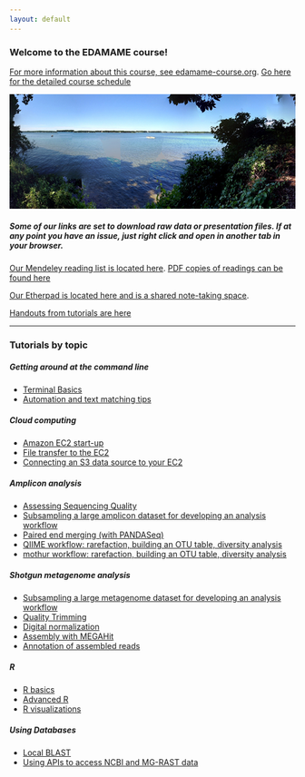 ```yaml
---
layout: default
---
```


### Welcome to the EDAMAME course!

[For more information about this course, see edamame-course.org](http://edamame-course.org).
[Go here for the detailed course schedule](https://edamame-course.github.io/website/schedule.html)

![edamame header image](images/gull_lake.jpg)

##### Some of our links are set to download raw data or presentation files. If at any point you have an issue, just right click and open in another tab in your browser.

[Our Mendeley reading list is located here](http://www.mendeley.com/groups/4688421/edamame/). [PDF copies of readings can be found here](https://github.com/edamame-course/docs/tree/gh-pages/extra/PDFs)

[Our Etherpad is located here and is a shared note-taking space](https://edamame.etherpad.mozilla.org/1).

[Handouts from tutorials are here](https://github.com/edamame-course/docs/tree/gh-pages/extra/Handouts)

_______________________________________________________________________________________________________

### Tutorials by topic

##### Getting around at the command line
* [Terminal Basics]()
* [Automation and text matching tips]()

##### Cloud computing
* [Amazon EC2 start-up]()
* [File transfer to the EC2]()
* [Connecting an S3 data source to your EC2]()

##### Amplicon analysis
* [Assessing Sequencing Quality]()
* [Subsampling a large amplicon dataset for developing an analysis workflow]()
* [Paired end merging (with PANDASeq)]()
* [QIIME workflow: rarefaction, building an OTU table, diversity analysis]()
* [mothur workflow: rarefaction, building an OTU table, diversity analysis]()

##### Shotgun metagenome analysis
* [Subsampling a large metagenome dataset for developing an analysis workflow]()
* [Quality Trimming]()
* [Digital normalization]()
* [Assembly with MEGAHit]()
* [Annotation of assembled reads]()

##### R
* [R basics]()
* [Advanced R]()
* [R visualizations]()

##### Using Databases
* [Local BLAST]()
* [Using APIs to access NCBI and MG-RAST data]()
